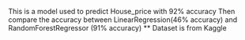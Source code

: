This is a model used to predict House_price with 92% accuracy
Then compare the accuracy between LinearRegression(46% accuracy) and RandomForestRegressor (91% accuracy)
** Dataset is from Kaggle 

